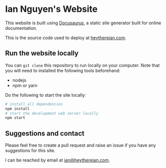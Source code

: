 # Ian Nguyen's Website

This website is built using [Docusaurus](https://docusaurus.io/), a static site generator built for online documentation. 

This is the source code used to deploy at [heythereian.com](https://heythereian.com).

## Run the website locally
You can `git clone` this repository to run locally on your computer. Note that you will need to installed the following tools beforehand: 
- nodejs
- npm or yarn

Do the following to start the site locally: 
```bash
# install all dependencies
npm install
# start the development web server locally
npm start
```
## Suggestions and contact
Please feel free to create a pull request and raise an issue if you have any suggestions for this site. 

I can be reached by email at [ian@heythereian.com](mailto:ian@heythereian.com).
